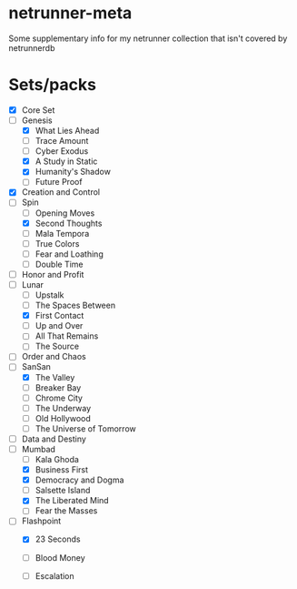 # netrunner-meta
Some supplementary info for my netrunner collection that isn't covered by netrunnerdb

# Sets/packs
 - [x] Core Set
 - [ ] Genesis
   - [x] What Lies Ahead
   - [ ] Trace Amount
   - [ ] Cyber Exodus
   - [x] A Study in Static
   - [x] Humanity's Shadow
   - [ ] Future Proof
 - [x] Creation and Control
 - [ ] Spin
   - [ ] Opening Moves
   - [x] Second Thoughts
   - [ ] Mala Tempora
   - [ ] True Colors
   - [ ] Fear and Loathing
   - [ ] Double Time
 - [ ] Honor and Profit
 - [ ] Lunar
   - [ ] Upstalk
   - [ ] The Spaces Between
   - [x] First Contact
   - [ ] Up and Over
   - [ ] All That Remains
   - [ ] The Source
 - [ ] Order and Chaos
 - [ ] SanSan
   - [x] The Valley
   - [ ] Breaker Bay
   - [ ] Chrome City
   - [ ] The Underway
   - [ ] Old Hollywood
   - [ ] The Universe of Tomorrow
 - [ ] Data and Destiny
 - [ ] Mumbad
   - [ ] Kala Ghoda
   - [x] Business First
   - [x] Democracy and Dogma
   - [ ] Salsette Island
   - [x] The Liberated Mind
   - [ ] Fear the Masses
 - [ ] Flashpoint
   - [x] 23 Seconds
   - [ ] Blood Money
   - [ ] Escalation

